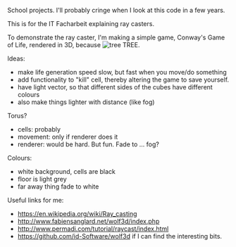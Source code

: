 School projects. I'll probably cringe when I look at this code in a few years.

This is for the IT Facharbeit explaining ray casters.

To demonstrate the ray caster, I'm making a simple game, Conway's Game of Life, rendered in 3D, because   ![tree](http://static.wixstatic.com/media/6e4597_8bd6271cdb3946249b18beb9348c89cc.png_srz_163_184_75_22_0.50_1.20_0.00_png_srz) TREE.

Ideas:
 - make life generation speed slow, but fast when you move/do something
 - add functionality to "kill" cell, thereby altering the game to save yourself.
 - have light vector, so that different sides of the cubes have different colours
 - also make things lighter with distance (like fog)
 
Torus?
 - cells: probably
 - movement: only if renderer does it
 - renderer: would be hard. But fun. Fade to ... fog?
 
 
Colours:
 - white background, cells are black
 - floor is light grey
 - far away thing fade to white
 
Useful links for me:
 - https://en.wikipedia.org/wiki/Ray_casting
 - http://www.fabiensanglard.net/wolf3d/index.php
 - http://www.permadi.com/tutorial/raycast/index.html
 - https://github.com/id-Software/wolf3d if I can find the interesting bits.
